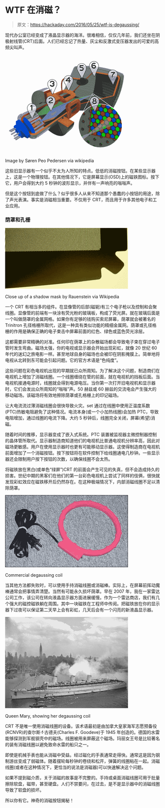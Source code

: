 # WTF 在消磁？

> 原文：<https://hackaday.com/2016/05/25/wtf-is-degaussing/>

现代办公室已经变成了液晶显示器的海洋。很难相信，仅仅几年前，我们还坐在阴极射线管(CRT)后面。人们已经忘记了热量、灰尘和反激式变压器发出的可爱的高频尖叫声。

![Image by Søren Peo Pedersen via wikipedia ](img/0dc7cf5d8d07c758c7cf38362a16abcb.png)

Image by Søren Peo Pedersen via wikipedia

这些旧显示器有一个似乎不太为人所知的特点。低低的消磁按钮。在某些显示器上，这是一个物理按钮。在其他情况下，它是屏幕显示(OSD)上的磁铁图标。按下它，用户会得到大约 5 秒钟的波形显示，并伴有一声响亮的嗡嗡声。

但是这个按钮到底做了什么？似乎很多人从来不知道那个愚蠢的小按钮的用途，除了声光表演。事实是消磁相当重要。不仅用于 CRT，而且用于许多其他电子和工业应用。

### 荫罩和孔栅

![Close up of a shadow mask by Rauenstein via Wikipedia](img/52e2b444634a173484b80fdf40809758.png)

Close up of a shadow mask by Rauenstein via Wikipedia

一个 CRT 有相当多的组件。在显像管的后部(磁轭)有三个电子枪以及控制和会聚线圈。显像管的前端有一块涂有荧光粉的玻璃板，构成了荧光屏。就在玻璃后面是一个叫做荫罩的金属网格。如果你有足够的钱购买索尼屏幕，荫罩就会被著名的 Trinitron 孔径格栅所取代，这是一种具有类似功能的精细金属网。荫罩或孔径格栅的作用是确保正确的电子束击中屏幕前面的红色、绿色或蓝色荧光涂层。

这都需要非常精确的对准。任何印在荫罩上的杂散磁场都会导致电子束在穿过电子管时发生弯曲。磁场太强，你的电视或显示器会开始出现彩虹，就像 20 世纪 60 年代的迷幻之旅电影一样。甚至地球自身的磁场也会被印在阴影掩膜上。简单地将电视从北转到东可能会引起问题。它的官方术语是“色纯度”。

这些问题在彩色电视机出现的早期就已众所周知。为了解决这个问题，制造商们在电视机上增加了消磁线圈。一个线圈缠绕在管的前面，就在电视机的挡板后面。当电视机接通电源时，线圈就会得到电源电压。当你第一次打开旧电视机和显示器时，它们会发出众所周知的“嗡嗡”声。50 赫兹或 60 赫兹的交流电会产生强大的移动磁场。该磁场将有效地擦除荫罩或孔格栅上的印记磁场。

让大电流流过薄消磁线圈会很快导致火灾。set 通过在线圈中使用正温度系数(PTC)热敏电阻避免了这种情况。电流本身(或一个小加热线圈)会加热 PTC，导致电阻增加，通过线圈的电流下降。大约 5 秒钟后，线圈完全关闭，屏幕(希望)消磁。

随着时间的推移，显示器变成了嵌入式系统。PTC 装置被监视器主微控制器控制的晶体管所取代。显示器制造商知道他们的电视机比普通电视机分辨率高，因此对磁场更敏感。用户在使用显示器时也更有可能移动显示器。这使得制造商在电视机前面增加了一个消磁按钮。按下按钮将在软件控制下给线圈通电几秒钟。一些显示器还会限制用户按下按钮的次数，以确保线圈不会太热。

将磁铁放在黑白(或单色“绿屏”)CRT 的前面会产生可见的失真，但不会造成持久的损害。世纪中期的黑客们在他们的第一台彩色电视机上尝试了同样的伎俩，很快就发现彩虹效应在磁铁移开后仍然存在。在这种极端情况下，内部消磁线圈不足以清除荫罩。

![Commercial degaussing coil](img/77eea6c862d747b126a9be80d0fa029a.png)

Commercial degaussing coil

当其他方法都失败时，可以使用手持消磁线圈或消磁棒。实际上，在屏幕前挥动魔棒通常会把事情弄清楚。当然有可能永久损坏荫罩。早在 2007 年，我在一家雷达公司工作，该公司在转向液晶显示器方面进展缓慢。作为一个雷达商店，我们有几个强大的磁控磁铁躺在周围。其中一块磁铁在工程师中传阅。把磁铁放在你的显示器下过夜可以保证第二天早上会有彩虹，几天后会有一个闪亮的新液晶显示器。

![1024px-RMS_Queen_Mary_20Jun1945_NewYork](img/cb1a0355d1f62690bb3f3b2a8867b259.png)

Queen Mary, showing her degaussing coil

CRT 不是唯一使用消磁线圈的设备。该术语最初是由加拿大皇家海军志愿预备役(RCNVR)的查尔斯·f·古德夫(Charles F. Goodeve)于 1945 年创造的。德国的水雷能够探测到军舰钢壳中的磁场。线圈被用来屏蔽这个磁场。玛丽女王号是比较著名的装有消磁线圈以避免致命水雷的船只之一。

即使是机械手表也能从消磁中受益。经过磁化的手表通常走得快。通常这是因为钢制游丝变成了弱磁体。随着摆轮每秒钟的卷绕和松开，弹簧的线圈粘在一起。消磁线圈(或者在这种情况下，更恰当的说法是消磁器)可以快速解决这个问题。

如果不提到磁介质，关于消磁的故事是不完整的。手持或桌面消磁线圈可用于批量擦除软盘，磁带，甚至硬盘。人们不禁要问，在过去，是不是显示器中的消磁线圈导致了软盘的损坏。

所以你有它。神奇的消磁按钮揭秘！